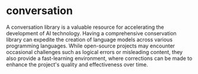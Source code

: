 #  conversation
A conversation library is a valuable resource for accelerating the development of AI technology. Having a comprehensive conservation library can expedite the creation of language models across various programming languages. While open-source projects may encounter occasional challenges such as logical errors or misleading content, they also provide a fast-learning environment, where corrections can be made to enhance the project's quality and effectiveness over time.
